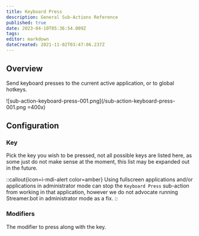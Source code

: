 ```yaml
---
title: Keyboard Press
description: General Sub-Actions Reference
published: true
date: 2023-04-10T05:36:54.009Z
tags: 
editor: markdown
dateCreated: 2021-11-02T03:47:06.237Z
---
```


## Overview
Send keyboard presses to the current active application, or to global hotkeys.

![sub-action-keyboard-press-001.png](/sub-action-keyboard-press-001.png =400x)

## Configuration
### Key
Pick the key you wish to be pressed, not all possible keys are listed here, as some just do not make sense at the moment, this list may be expanded out in the future.

::callout{icon=i-mdi-alert color=amber}
Using fullscreen applications and/or applications in administrator mode can stop the `Keyboard Press` sub-action from working in that application, however we do not advocate running Streamer.bot in administrator mode as a fix.
::

### Modifiers
The modifier to press along with the key.
